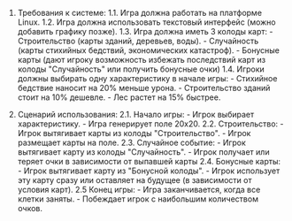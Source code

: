 1. Требования к системе:
   1.1. Игра должна работать на платформе Linux.
   1.2. Игра должна использовать текстовый интерфейс (можно добавить графику позже).
   1.3. Игра должна иметь 3 колоды карт:
       - Строительство (карты зданий, деревьев, воды).
       - Случайность (карты стихийных бедствий, экономических катастроф).
       - Бонусные карты (дают игроку возможность избежать последствий карт из колоды "Случайность" или получить бонусные очки)
   1.4. Игроки должны выбирать одну характеристику в начале игры:
       - Стихийное бедствие наносит на 20% меньше урона.
       - Строительство зданий стоит на 10% дешевле.
       - Лес растет на 15% быстрее.

2. Сценарий использования:
   2.1. Начало игры:
       - Игрок выбирает характеристику.
       - Игра генерирует поле 20x20.
   2.2. Строительство:
       - Игрок вытягивает карты из колоды "Строительство".
       - Игрок размещает карты на поле.
   2.3. Случайное событие:
       - Игрок вытягивает карту из колоды "Случайность".
       - Игрок получает или теряет очки в зависимости от выпавшей карты
   2.4. Бонусные карты:
       - Игрок вытягивает карту из "Бонусной колоды".
       - Игрок использует эту карту сразу или оставляет на будущее (в зависимости от условия карт).
   2.5 Конец игры:
       - Игра заканчивается, когда все клетки заняты.
       - Побеждает игрок с наибольшим количеством очков.
